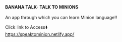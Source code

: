 **BANANA TALK- TALK TO MINIONS**<br>
<BR>
An app through which you can learn Minion language!!

Click link to Access⬇️<br>
https://speaktominion.netlify.app/
